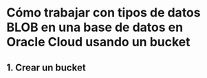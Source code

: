# Cómo trabajar con tipos de datos BLOB en una base de datos en Oracle Cloud usando un bucket

## 1. Crear un bucket
